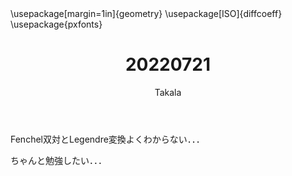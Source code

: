 ﻿---
title: 20220721
yesterday: 20220720
tomorrow: 20220722
days: 937
author: Takala
header-includes:
  - \usepackage[margin=1in]{geometry}
  - \usepackage[ISO]{diffcoeff}
  - \usepackage{pxfonts}
---


Fenchel双対とLegendre変換よくわからない．．．


ちゃんと勉強したい．．．



